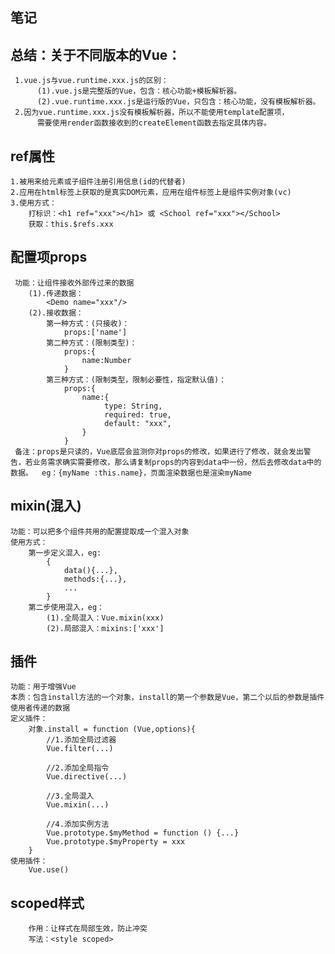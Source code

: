 ## 笔记

## 总结：关于不同版本的Vue：
     1.vue.js与vue.runtime.xxx.js的区别：
          (1).vue.js是完整版的Vue，包含：核心功能+模板解析器。
          (2).vue.runtime.xxx.js是运行版的Vue，只包含：核心功能，没有模板解析器。 
     2.因为vue.runtime.xxx.js没有模板解析器，所以不能使用template配置项，
          需要使用render函数接收到的createElement函数去指定具体内容。
  
## ref属性
    1.被用来给元素或子组件注册引用信息(id的代替者)
    2.应用在html标签上获取的是真实DOM元素，应用在组件标签上是组件实例对象(vc)
    3.使用方式：
        打标识：<h1 ref="xxx"></h1> 或 <School ref="xxx"></School>
        获取：this.$refs.xxx

## 配置项props
     功能：让组件接收外部传过来的数据
        (1).传递数据：
            <Demo name="xxx"/>
        (2).接收数据：
            第一种方式：(只接收)：    
                props:['name']
            第二种方式：(限制类型)：    
                props:{
                    name:Number
                }
            第三种方式：(限制类型，限制必要性，指定默认值)：
                props:{
                    name:{
                         type: String, 
                         required: true, 
                         default: "xxx",
                    }
                }    
     备注：props是只读的，Vue底层会监测你对props的修改，如果进行了修改，就会发出警告，若业务需求确实需要修改，那么请复制props的内容到data中一份，然后去修改data中的数据。  eg：{myName :this.name}，页面渲染数据也是渲染myName           
             
## mixin(混入)
    功能：可以把多个组件共用的配置提取成一个混入对象
    使用方式：
        第一步定义混入，eg:
            {
                data(){...},
                methods:{...},
                ...
            }
        第二步使用混入，eg：
            (1).全局混入：Vue.mixin(xxx)
            (2).局部混入：mixins:['xxx']

## 插件
    功能：用于增强Vue
    本质：包含install方法的一个对象，install的第一个参数是Vue，第二个以后的参数是插件使用者传递的数据
    定义插件：
        对象.install = function (Vue,options){
            //1.添加全局过滤器
            Vue.filter(...)

            //2.添加全局指令
            Vue.directive(...)

            //3.全局混入
            Vue.mixin(...)

            //4.添加实例方法
            Vue.prototype.$myMethod = function () {...}
            Vue.prototype.$myProperty = xxx 
        }
    使用插件：
        Vue.use()    

## scoped样式
        作用：让样式在局部生效，防止冲突
        写法：<style scoped>        